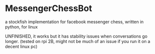 # MessengerChessBot
a stockfish implementation for facebook messenger chess, written in python, for linux

UNFINISHED, it works but it has stability issues when conversations go longer. (tested on rpi 2B, might not be much of an issue if you run it on a decent linux pc)
